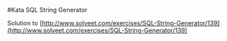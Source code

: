 #Kata SQL String Generator

Solution to [http://www.solveet.com/exercises/SQL-String-Generator/139](http://www.solveet.com/exercises/SQL-String-Generator/139)
